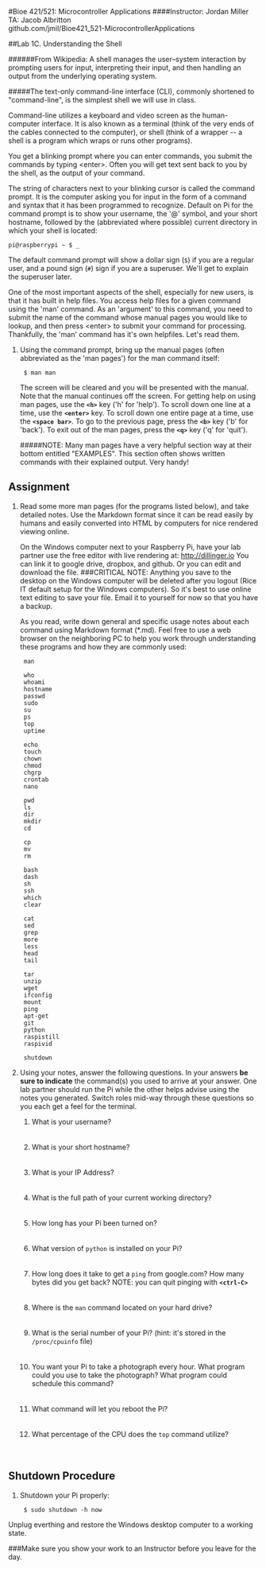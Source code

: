 #Bioe 421/521: Microcontroller Applications
####Instructor: Jordan Miller<br>TA: Jacob Albritton<br>github.com/jmil/Bioe421_521-MicrocontrollerApplications

##Lab 1C. Understanding the Shell



######From Wikipedia: A shell manages the user–system interaction by prompting users for input, interpreting their input, and then handling an output from the underlying operating system.

#####The text-only command-line interface (CLI), commonly shortened to "command-line", is the simplest shell we will use in class.

Command-line utilizes a keyboard and video screen as the human-computer interface. It is also known as a terminal (think of the very ends of the cables connected to the computer), or shell (think of a wrapper -- a shell is a program which wraps or runs other programs).
	
You get a blinking prompt where you can enter commands, you submit the commands by typing \<enter>. Often you will get text sent back to you by the shell, as the output of your command.

The string of characters next to your blinking cursor is called the command prompt. It is the computer asking you for input in the form of a command and syntax that it has been programmed to recognize. Default on Pi for the command prompt is to show your username, the '@' symbol, and your short hostname, followed by the (abbreviated where possible) current directory in which your shell is located:

	pi@raspberrypi ~ $ _
		
The default command prompt will show a dollar sign (`$`) if you are a regular user, and a pound sign (`#`) sign if you are a superuser. We'll get to explain the superuser later.

One of the most important aspects of the shell, especially for new users, is that it has built in help files. You access help files for a given command using the 'man' command. As an 'argument' to this command, you need to submit the name of the command whose manual pages you would like to lookup, and then press \<enter> to submit your command for processing. Thankfully, the 'man' command has it's own helpfiles. Let's read them.

1. Using the command prompt, bring up the manual pages (often abbreviated as the 'man pages') for the man command itself:

		$ man man

	The screen will be cleared and you will be presented with the manual. Note that the manual continues off the screen. For getting help on using man pages, use the **`<h>`** key ('h' for 'help'). To scroll down one line at a time, use the **`<enter>`** key. To scroll down one entire page at a time, use the **`<space bar>`**. To go to the previous page, press the **`<b>`** key ('b' for 'back'). To exit out of the man pages, press the **`<q>`** key ('q' for 'quit').
		
	#####NOTE: Many man pages have a very helpful section way at their bottom entitled "EXAMPLES". This section often shows written commands with their explained output. Very handy!	
	
## Assignment


1. Read some more man pages (for the programs listed below), and take detailed notes. Use the Markdown format since it can be read easily by humans and easily converted into HTML by computers for nice rendered viewing online.

	On the Windows computer next to your Raspberry Pi, have your lab partner use the free editor with live rendering at:
	http://dillinger.io
	You can link it to google drive, dropbox, and github. Or you can edit and download the file.
	###CRITICAL NOTE: Anything you save to the desktop on the Windows computer will be deleted after you logout (Rice IT default setup for the Windows computers). So it's best to use online text editing to save your file. Email it to yourself for now so that you have a backup.


	As you read, write down general and specific usage notes about each command using Markdown format (*.md). Feel free to use a web browser on the neighboring PC to help you work through understanding these programs and how they are commonly used:

		man

		who
		whoami
		hostname
		passwd
		sudo
		su
		ps
		top
		uptime
		
		echo
		touch
		chown
		chmod
		chgrp
		crontab
		nano
		
		pwd
		ls
		dir
		mkdir
		cd
		
		cp
		mv
		rm

		bash
		dash
		sh
		ssh
		which
		clear
		
		cat
		sed
		grep
		more
		less
		head
		tail
		
		tar
		unzip
		wget
		ifconfig
		mount
		ping
		apt-get
		git
		python
		raspistill
		raspivid
		
		shutdown
		
		
1. Using your notes, answer the following questions. In your answers **be sure to indicate** the command(s) you used to arrive at your answer. One lab partner should run the Pi while the other helps advise using the notes you generated. Switch roles mid-way through these questions so you each get a feel for the terminal.

	1. What is your username?<br><br><br>
	1. What is your short hostname?<br><br><br>
	1. What is your IP Address?<br><br><br>
	1. What is the full path of your current working directory?<br><br><br>
	1. How long has your Pi been turned on?<br><br><br>
	1. What version of `python` is installed on your Pi?<br><br><br>
	1. How long does it take to get a `ping` from google.com? How many bytes did you get back? NOTE: you can quit pinging with **`<ctrl-C>`**<br><br><br>
	1. Where is the `man` command located on your hard drive?<br><br><br>
	1. What is the serial number of your Pi? (hint: it's stored in the `/proc/cpuinfo` file)<br><br><br>
	1. You want your Pi to take a photograph every hour. What program could you use to take the photograph? What program could schedule this command?<br><br><br>
	1. What command will let you reboot the Pi?<br><br><br>
	1. What percentage of the CPU does the `top` command utilize?<br><br><br>

## Shutdown Procedure

1. Shutdown your Pi properly:

		$ sudo shutdown -h now

 Unplug everthing and restore the Windows desktop computer to a working state.

###Make sure you show your work to an Instructor before you leave for the day.

